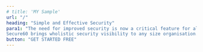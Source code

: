 ```yaml
---
# title: 'MY Sample'
url: "/"
heading: "Simple and Effective Security"
para1: "The need for improved security is now a critical feature for all businesses.<br>
Secure60 brings wholistic security visibility to any size organisation."
button: "GET STARTED FREE"
---
```

